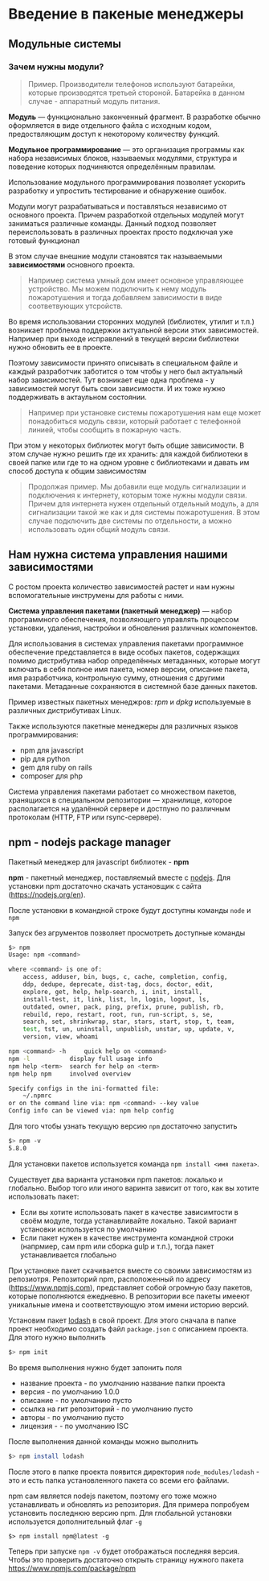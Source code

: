 Введение в пакеные менеджеры
===

## Модульные системы

### Зачем нужны модули?

> Пример. Производители телефонов используют батарейки, которые производятся третьей стороной. Батарейка в данном случае - аппаратный модуль питания. 

**Модуль** — функционально законченный фрагмент. В разработке обычно оформляется в виде отдельного файла с исходным кодом, предоствляющим доступ к некоторому количеству функций.

**Модульное программирование** — это организация программы как набора независимых блоков, называемых модулями, структура и поведение которых подчиняются определённым правилам. 

Использование модульного программирования позволяет ускорить разработку и упростить тестирование и обнаружение ошибок.

Модули могут разрабатываться и поставляться независимо от основного проекта. Причем разработкой отдельных модулей могут заниматься различные команды. Данный подход позволяет переиспользовать в различных проектах просто подключая уже готовый функционал

В этом случае внешние модули становятся так называемыми **зависимостями** основного проекта. 

> Например система умный дом имеет основное управляющее устройство. Мы можем подключить к нему модуль пожаротушения и тогда добавляем зависимости в виде соответвующих утсройств.

Во время использовании сторонних модулей (библиотек, утилит и т.п.) возникает проблема поддержки актуальной версии этих зависимостей. 
Например при выходе исправлений в текущей версии библиотеки нужно обновить ее в проекте. 

Поэтому зависимости принято описывать в специальном файле и каждый разработчик заботится о том чтобы у него был актуальный набор зависимостей. Тут возникает еще одна проблема - у зависимостей могут быть свои зависимости. И их тоже нужно поддерживать в актаульном состоянии. 

> Например при установке системы пожаротушения нам еще может понадобиться модуль связи, который работает с телефонной линией, чтобы сообщить в пожарную часть.

При этом у некоторых библиотек могут быть общие зависимости. В этом случае нужно решить где их хранить: для каждой библиотеки в своей папке или где то на одном уровне с библиотеками и давать им способ доступа к общим зависимостям

> Продолжая пример. Мы добавили еще модуль сигнализации и подключения к интернету, которым тоже нужны модули связи. Причем для интернета нужен отдельный отдельный модуль, а для сигнализации такой же как и для системы пожаротушения. В этом случае подключить две системы по отдельности, а можно использовать один общий модуль связи.

## Нам нужна система управления нашими зависимостями
С ростом проекта количество зависимостей растет и нам нужны вспомогательные инструмены для работы с ними.

**Система управления пакетами (пакетный менеджер)** — набор программного обеспечения, позволяющего управлять процессом установки, удаления, настройки и обновления различных компонентов.

Для использования в системах управления пакетами программное обеспечение представляется в виде особых пакетов, содержащих помимо дистрибутива набор определённых метаданных, которые могут включать в себя полное имя пакета, номер версии, описание пакета, имя разработчика, контрольную сумму, отношения с другими пакетами. Метаданные сохраняются в системной базе данных пакетов.

Пример известных пакетных менеджров: *rpm* и *dpkg* используемые в различных дистрибутивах Linux.

Также используются пакетные менеджеры для различных языков программирования:
* npm для javascript
* pip для python
* gem для ruby on rails
* composer для php

Система управления пакетами работает со множеством пакетов, хранящихся в специальном репозитории — хранилище, которое  располагается на удалённой сервере и достпуно по различным протоколам (HTTP, FTP или rsync-сервере).

## npm - nodejs package manager

Пакетный менеджер для javascript библиотек - **npm**

**npm** - пакетный менеджер, поставляемый вместе с [nodejs](https://nodejs.org/en/). Для установки npm достаточно скачать установщик с сайта (https://nodejs.org/en). 

После установки в командной строке будут доступны команды `node` и `npm`

Запуск без агрументов позволяет просмотреть доступные команды
```bash
$> npm
Usage: npm <command>

where <command> is one of:
    access, adduser, bin, bugs, c, cache, completion, config,
    ddp, dedupe, deprecate, dist-tag, docs, doctor, edit,
    explore, get, help, help-search, i, init, install,
    install-test, it, link, list, ln, login, logout, ls,
    outdated, owner, pack, ping, prefix, prune, publish, rb,
    rebuild, repo, restart, root, run, run-script, s, se,
    search, set, shrinkwrap, star, stars, start, stop, t, team,
    test, tst, un, uninstall, unpublish, unstar, up, update, v,
    version, view, whoami

npm <command> -h     quick help on <command>
npm -l           display full usage info
npm help <term>  search for help on <term>
npm help npm     involved overview

Specify configs in the ini-formatted file:
    ~/.npmrc
or on the command line via: npm <command> --key value
Config info can be viewed via: npm help config
```

Для того чтобы узнать текущую версию `npm` достаточно запустить
```bash
$> npm -v
5.8.0
```

Для установки пакетов используется команда `npm install <имя пакета>`. 

Существует два варианта установки npm пакетов: локалько и глобально. Выбор того или иного варинта зависит от того, как вы хотите использовать пакет:
* Если вы хотите использовать пакет в качестве зависимтости в своём модуле, тогда устанавливайте локально. Такой вариант установки используется по умолчанию
* Если пакет нужен в качестве инструмента командной строки (напрмиер, сам npm или сборка gulp и т.п.), тогда пакет устанавливается глобально

При установке пакет скачивается вместе со своими зависимостям из репозиотря. Репозиторий npm, расположенный по адресу (https://www.npmjs.com), представляет собой огромную базу пакетов, которые пополняются ежедневно. В репозитории все пакеты имееют уникальные имена и соответствующую этом имени историю версий.

Установим пакет [lodash](https://lodash.com) в свой проект. Для этого сначала в папке проект необходимо создать файл `package.json` с описанием проекта. Для этого нужно выполнить 
```bash
$> npm init
```
Во время выполнения нужно будет запонить поля
* название проекта - по умолчанию название папки проекта
* версия - по умолчанию 1.0.0
* описание - по умолчанию пусто
* ссылка на гит репозиторий - по умолчанию пусто
* авторы - по умолчанию пусто
* лицензия - - по умолчанию ISC

После выполнения данной команды можно выполнить
```bash
$> npm install lodash
```

После этого в папке проекта появится директория `node_modules/lodash` - это и есть папка установленного пакета со всеми его файлами.

npm сам является nodejs пакетом, поэтому его тоже можно устанавливать и обновлять из репозитория. Для примера попробуем установить последнюю версию npm. Для глобальной установки используется дополнительный флаг `-g`
```
$> npm install npm@latest -g
```
Теперь при запуске `npm -v` будет отображаться последняя версия. Чтобы это проверить достаточно открыть страницу нужного пакета https://www.npmjs.com/package/npm



